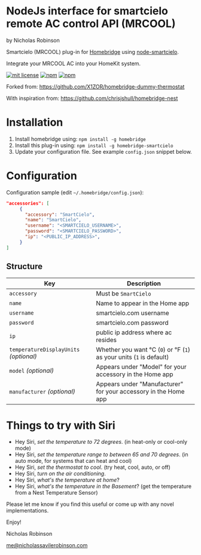 # NodeJs interface for smartcielo remote AC control API (MRCOOL)

by Nicholas Robinson

Smartcielo (MRCOOL) plug-in for [Homebridge](https://github.com/nfarina/homebridge) using [node-smartcielo](https://github.com/nicholasrobinson/node-smartcielo).

Integrate your MRCOOL AC into your HomeKit system.

[![mit license](https://badgen.net/badge/license/MIT/red)](https://github.com/nicholasrobinson/homebridge-smartcielo/blob/master/LICENSE)
[![npm](https://badgen.net/npm/v/homebridge-smartcielo)](https://www.npmjs.com/package/homebridge-smartcielo)
[![npm](https://badgen.net/npm/dt/homebridge-smartcielo)](https://www.npmjs.com/package/homebridge-smartcielo)

Forked from:
https://github.com/X1ZOR/homebridge-dummy-thermostat

With inspiration from:
https://github.com/chrisjshull/homebridge-nest

# Installation

<!-- 2. Clone (or pull) this repository from github into the same path Homebridge lives (usually `/usr/local/lib/node_modules`). Note: the code currently on GitHub is in beta, and is newer than the latest published version of this package on `npm` -->
1. Install homebridge using: `npm install -g homebridge`
2. Install this plug-in using: `npm install -g homebridge-smartcielo`
3. Update your configuration file. See example `config.json` snippet below.

# Configuration

Configuration sample (edit `~/.homebridge/config.json`):

```json
"accessories": [
     {
       "accessory": "SmartCielo",
       "name": "SmartCielo",
       "username": "<SMARTCIELO_USERNAME>",
       "password": "<SMARTCIELO_PASSWORD>",
       "ip": "<PUBLIC_IP_ADDRESS>",
     }
]
```

## Structure

| Key | Description |
| --- | --- |
| `accessory` | Must be `SmartCielo` |
| `name` | Name to appear in the Home app |
| `username` | smartcielo.com username |
| `password` | smartcielo.com password |
| `ip` | public ip address where ac resides |
| `temperatureDisplayUnits` _(optional)_ | Whether you want °C (`0`) or °F (`1`) as your units (`1` is default) |
| `model` _(optional)_ | Appears under "Model" for your accessory in the Home app |
| `manufacturer` _(optional)_ | Appears under "Manufacturer" for your accessory in the Home app |

# Things to try with Siri

* Hey Siri, *set the temperature to 72 degrees*. (in heat-only or cool-only mode)
* Hey Siri, *set the temperature range to between 65 and 70 degrees*. (in auto mode, for systems that can heat and cool)
* Hey Siri, *set the thermostat to cool*. (try heat, cool, auto, or off)
* Hey Siri, *turn on the air conditioning*.
* Hey Siri, *what's the temperature at home*?
* Hey Siri, *what's the temperature in the Basement*? (get the temperature from a Nest Temperature Sensor)

Please let me know if you find this useful or come up with any novel implementations.

Enjoy!

Nicholas Robinson

me@nicholassavilerobinson.com
